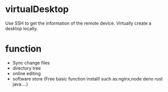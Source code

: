 # virtualDesktop
Use SSH to get the information of the remote device.
Virtually create a desktop locally.
# function
- Sync change files
- directory tree
- online editing
- software store (Free basic function install! such as:nginx,node deno rust java....)

